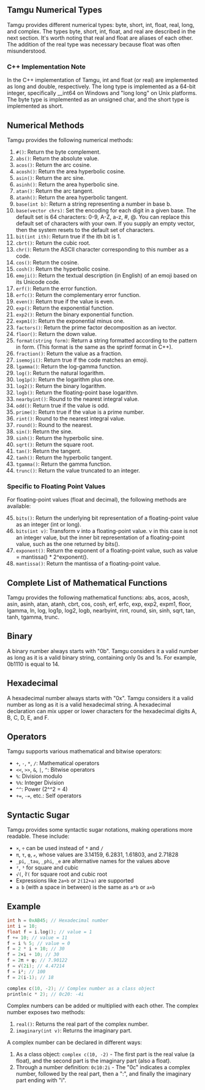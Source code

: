 ## Tamgu Numerical Types

Tamgu provides different numerical types: byte, short, int, float, real, long, and complex. The types byte, short, int, float, and real are described in the next section. It's worth noting that real and float are aliases of each other. The addition of the real type was necessary because float was often misunderstood.

### C++ Implementation Note

In the C++ implementation of Tamgu, int and float (or real) are implemented as long and double, respectively. The long type is implemented as a 64-bit integer, specifically __int64 on Windows and "long long" on Unix platforms. The byte type is implemented as an unsigned char, and the short type is implemented as short.

## Numerical Methods

Tamgu provides the following numerical methods:

1. `#()`: Return the byte complement.
2. `abs()`: Return the absolute value.
3. `acos()`: Return the arc cosine.
4. `acosh()`: Return the area hyperbolic cosine.
5. `asin()`: Return the arc sine.
6. `asinh()`: Return the area hyperbolic sine.
7. `atan()`: Return the arc tangent.
8. `atanh()`: Return the area hyperbolic tangent.
9. `base(int b)`: Return a string representing a number in base b.
10. `base(vector chrs)`: Set the encoding for each digit in a given base. The default set is 64 characters: 0-9, A-Z, a-z, #, @. You can replace this default set of characters with your own. If you supply an empty vector, then the system resets to the default set of characters.
11. `bit(int ith)`: Return true if the ith bit is 1.
12. `cbrt()`: Return the cubic root.
13. `chr()`: Return the ASCII character corresponding to this number as a code.
14. `cos()`: Return the cosine.
15. `cosh()`: Return the hyperbolic cosine.
16. `emoji()`: Return the textual description (in English) of an emoji based on its Unicode code.
17. `erf()`: Return the error function.
18. `erfc()`: Return the complementary error function.
19. `even()`: Return true if the value is even.
20. `exp()`: Return the exponential function.
21. `exp2()`: Return the binary exponential function.
22. `expm1()`: Return the exponential minus one.
23. `factors()`: Return the prime factor decomposition as an ivector.
24. `floor()`: Return the down value.
25. `format(string form)`: Return a string formatted according to the pattern in form. (This format is the same as the sprintf format in C++).
26. `fraction()`: Return the value as a fraction.
27. `isemoji()`: Return true if the code matches an emoji.
28. `lgamma()`: Return the log-gamma function.
29. `log()`: Return the natural logarithm.
30. `log1p()`: Return the logarithm plus one.
31. `log2()`: Return the binary logarithm.
32. `logb()`: Return the floating-point base logarithm.
33. `nearbyint()`: Round to the nearest integral value.
34. `odd()`: Return true if the value is odd.
35. `prime()`: Return true if the value is a prime number.
36. `rint()`: Round to the nearest integral value.
37. `round()`: Round to the nearest.
38. `sin()`: Return the sine.
39. `sinh()`: Return the hyperbolic sine.
40. `sqrt()`: Return the square root.
41. `tan()`: Return the tangent.
42. `tanh()`: Return the hyperbolic tangent.
43. `tgamma()`: Return the gamma function.
44. `trunc()`: Return the value truncated to an integer.

### Specific to Floating Point Values

For floating-point values (float and decimal), the following methods are available:

45. `bits()`: Return the underlying bit representation of a floating-point value as an integer (int or long).
46. `bits(int v)`: Transform v into a floating-point value. v in this case is not an integer value, but the inner bit representation of a floating-point value, such as the one returned by bits().
47. `exponent()`: Return the exponent of a floating-point value, such as value = mantissa() * 2^exponent().
48. `mantissa()`: Return the mantissa of a floating-point value.

## Complete List of Mathematical Functions

Tamgu provides the following mathematical functions: abs, acos, acosh, asin, asinh, atan, atanh, cbrt, cos, cosh, erf, erfc, exp, exp2, expm1, floor, lgamma, ln, log, log1p, log2, logb, nearbyint, rint, round, sin, sinh, sqrt, tan, tanh, tgamma, trunc.

## Binary

A binary number always starts with "0b". Tamgu considers it a valid number as long as it is a valid binary string, containing only 0s and 1s. For example, 0b1110 is equal to 14.

## Hexadecimal

A hexadecimal number always starts with "0x". Tamgu considers it a valid number as long as it is a valid hexadecimal string. A hexadecimal declaration can mix upper or lower characters for the hexadecimal digits A, B, C, D, E, and F.

## Operators

Tamgu supports various mathematical and bitwise operators:

- `+`, `-`, `*`, `/`: Mathematical operators
- `<<`, `>>`, `&`, `|`, `^`: Bitwise operators
- `%`: Division modulo
- `%%`: Integer Division
- `^^`: Power (2^^2 = 4)
- `+=`, `-=`, etc.: Self operators

## Syntactic Sugar

Tamgu provides some syntactic sugar notations, making operations more readable. These include:

- `×`, `÷` can be used instead of `*` and `/`
- `π`, `τ`, `φ`, `ℯ`, whose values are 3.14159, 6.2831, 1.61803, and 2.71828
- `_pi`, `_tau`, `_phi`, `_e` are alternative names for the values above
- `²`, `³` for square and cubic
- `√(`, `∛(` for square root and cubic root
- Expressions like `2a+b` or `2(12+a)` are supported
- `a b` (with a space in between) is the same as `a*b` or `a×b`

## Example

```cpp
int h = 0xAB45; // Hexadecimal number
int i = 10;
float f = i.log(); // value = 1
f += 10; // value = 11
f = i % 5; // value = 0
f = 2 * i + 10; // 30
f = 2×i + 10; // 30
f = 2π + φ; // 7.90122
f = √(2i); // 4.47214
f = i²; // 100
f = 2(i-1); // 18

complex c(10, -2); // Complex number as a class object
println(c * 2); // 0c20: -4i
```

Complex numbers can be added or multiplied with each other. The complex number exposes two methods:

1. `real()`: Returns the real part of the complex number.
2. `imaginary(int v)`: Returns the imaginary part.

A complex number can be declared in different ways:

1. As a class object: `complex c(10, -2)` - The first part is the real value (a float), and the second part is the imaginary part (also a float).
2. Through a number definition: `0c10:2i` - The "0c" indicates a complex number, followed by the real part, then a ":", and finally the imaginary part ending with "i".